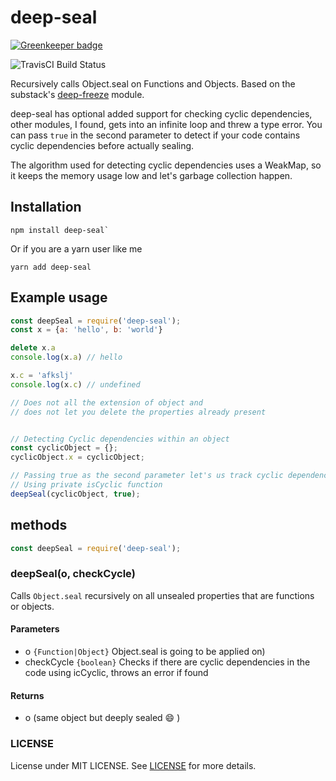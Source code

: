 # deep-seal

[![Greenkeeper badge](https://badges.greenkeeper.io/abdulhannanali/deep-seal.svg)](https://greenkeeper.io/)

![TravisCI Build Status](https://api.travis-ci.org/abdulhannanali/deep-seal.svg?branch=master)

Recursively calls Object.seal on Functions and Objects. Based on the substack's
[deep-freeze](https://github.com/substack/deep-freeze) module.

deep-seal has optional added support for checking cyclic dependencies, other modules, I found,
gets into an infinite loop and threw a type error. You can pass `true` in the second parameter 
to detect if your code contains cyclic dependencies before actually sealing.

The algorithm used for detecting cyclic dependencies uses a WeakMap, so it keeps the memory usage
low and let's garbage collection happen.

## Installation

```
npm install deep-seal`
```

Or if you are a yarn user like me

```
yarn add deep-seal
```

## Example usage

```js
const deepSeal = require('deep-seal');
const x = {a: 'hello', b: 'world'}

delete x.a
console.log(x.a) // hello

x.c = 'afkslj'
console.log(x.c) // undefined

// Does not all the extension of object and 
// does not let you delete the properties already present


// Detecting Cyclic dependencies within an object
const cyclicObject = {};
cyclicObject.x = cyclicObject;

// Passing true as the second parameter let's us track cyclic dependencies code
// Using private isCyclic function
deepSeal(cyclicObject, true);
```

## methods

```js
const deepSeal = require('deep-seal'); 
```

### deepSeal(o, checkCycle)

Calls `Object.seal` recursively on all unsealed properties that are functions or objects.

#### Parameters
- o `{Function|Object}` Object.seal is going to be applied on)
- checkCycle `{boolean}` Checks if there are cyclic dependencies in the code using icCyclic, throws an error if found

#### Returns 
- o (same object but deeply sealed :smile: )


### LICENSE
License under MIT LICENSE. See [LICENSE](LICENSE) for more details.